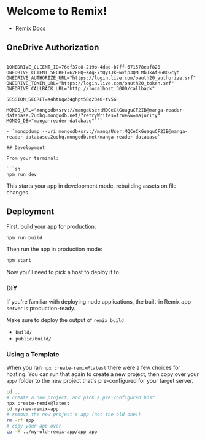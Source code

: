 # Welcome to Remix!

- [Remix Docs](https://remix.run/docs)

## OneDrive Authorization

````

1ONEDRIVE_CLIENT_ID=76df37c8-219b-4dad-b7ff-671578eaf820
ONEDRIVE_CLIENT_SECRET=62F8Q~XAg-7tQy1Jk~wvip3QMLMbJkAfBGB6Gcyh
ONEDRIVE_AUTHORIZE_URL="https://login.live.com/oauth20_authorize.srf"
ONEDRIVE_TOKEN_URL="https://login.live.com/oauth20_token.srf"
ONEDRIVE_CALLBACK_URL="http://localhost:3000/callback"

SESSION_SECRET=a4htuqw34ghpt58q2340-tv56

MONGO_URL="mongodb+srv://mangaUser:MQCeCkGuaguCF2IB@manga-reader-database.2uohq.mongodb.net/?retryWrites=true&w=majority"
MONGO_DB="manga-reader-database"```

- `mongodump --uri mongodb+srv://mangaUser:MQCeCkGuaguCF2IB@manga-reader-database.2uohq.mongodb.net/manga-reader-database`

## Development

From your terminal:

```sh
npm run dev
````

This starts your app in development mode, rebuilding assets on file changes.

## Deployment

First, build your app for production:

```sh
npm run build
```

Then run the app in production mode:

```sh
npm start
```

Now you'll need to pick a host to deploy it to.

### DIY

If you're familiar with deploying node applications, the built-in Remix app server is production-ready.

Make sure to deploy the output of `remix build`

- `build/`
- `public/build/`

### Using a Template

When you ran `npx create-remix@latest` there were a few choices for hosting. You can run that again to create a new project, then copy over your `app/` folder to the new project that's pre-configured for your target server.

```sh
cd ..
# create a new project, and pick a pre-configured host
npx create-remix@latest
cd my-new-remix-app
# remove the new project's app (not the old one!)
rm -rf app
# copy your app over
cp -R ../my-old-remix-app/app app
```
